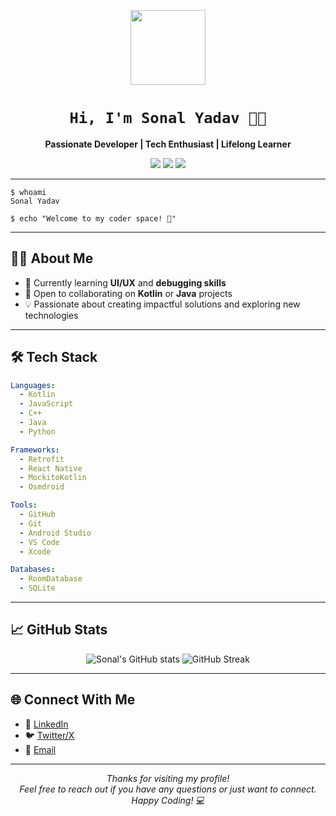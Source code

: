 <p align="center">
  <img src="https://avatars.githubusercontent.com/u/879615838?v=4" width="120" />
</p>
<h1 align="center"><code>Hi, I'm Sonal Yadav 👩‍💻</code></h1>
<p align="center"><b>Passionate Developer | Tech Enthusiast | Lifelong Learner</b></p>

<p align="center">
  <a href="https://www.linkedin.com/in/sonal-yadav-193471238/"><img src="https://img.shields.io/badge/LinkedIn-blue?style=for-the-badge&logo=linkedin"/></a>
  <a href="mailto:sonal.y6390@gmail.com"><img src="https://img.shields.io/badge/Email-D14836?style=for-the-badge&logo=gmail&logoColor=white"/></a>
  <a href="https://x.com/SonalYa944317"><img src="https://img.shields.io/badge/Twitter-black?style=for-the-badge&logo=twitter&logoColor=white"/></a>
</p>

---

```console
$ whoami
Sonal Yadav

$ echo "Welcome to my coder space! 🚀"
```

---

## 🧑‍💻 About Me

- 🔭 Currently learning **UI/UX** and **debugging skills**
- 🤝 Open to collaborating on **Kotlin** or **Java** projects
- 💡 Passionate about creating impactful solutions and exploring new technologies

---

## 🛠️ Tech Stack

```yaml
Languages:
  - Kotlin
  - JavaScript
  - C++
  - Java
  - Python

Frameworks:
  - Retrofit
  - React Native
  - MockitoKotlin
  - Osmdroid

Tools:
  - GitHub
  - Git
  - Android Studio
  - VS Code
  - Xcode

Databases:
  - RoomDatabase
  - SQLite
```

---

## 📈 GitHub Stats

<p align="center">
  <img src="https://github-readme-stats.vercel.app/api?username=sonalyadav1&show_icons=true&theme=github_dark" alt="Sonal's GitHub stats" />
  <img src="https://github-readme-streak-stats.herokuapp.com/?user=sonalyadav1&theme=github-dark-blue" alt="GitHub Streak" />
</p>

---

## 🌐 Connect With Me

- 💼 [LinkedIn](https://www.linkedin.com/in/sonal-yadav-193471238/)
- 🐦 [Twitter/X](https://x.com/SonalYa944317)
- 📧 [Email](mailto:sonal.y6390@gmail.com)

---

<p align="center">
  <em>Thanks for visiting my profile! <br/>Feel free to reach out if you have any questions or just want to connect. Happy Coding! 💻</em>
</p>
